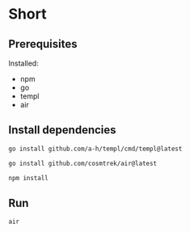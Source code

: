 # Short

## Prerequisites

Installed:
- npm
- go
- templ
- air

## Install dependencies

```bash
go install github.com/a-h/templ/cmd/templ@latest
```

```bash
go install github.com/cosmtrek/air@latest
```

```bash
npm install
```

## Run

```bash
air
```
